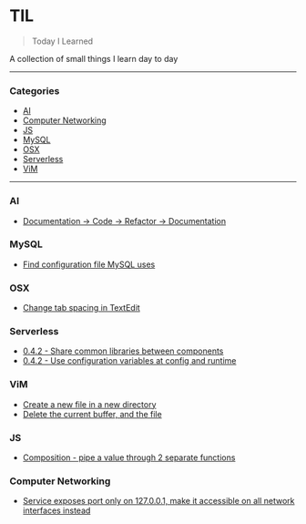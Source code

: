 # TIL

> Today I Learned

A collection of small things I learn day to day

---

### Categories

* [AI](#ai)
* [Computer Networking](#computer-networking)
* [JS](#js)
* [MySQL](#mysql)
* [OSX](#osx)
* [Serverless](#serverless)
* [ViM](#vim)
---

### AI

- [Documentation -> Code -> Refactor -> Documentation](AI/documentation-to-code-to-documentation-cycle.md)

### MySQL

- [Find configuration file MySQL uses](mysql/find-configuration-file.md)

### OSX

- [Change tab spacing in TextEdit](osx/change-tab-spacing-in-textedit.md)

### Serverless

- [0.4.2 - Share common libraries between components](serverless/share-common-libraries-between-components.md)
- [0.4.2 - Use configuration variables at config and runtime](serverless/use-configuration-variables-at-config-and-runtime.md)

### ViM

- [Create a new file in a new directory](vim/create-a-new-file-in-a-new-directory.md)
- [Delete the current buffer, and the file](vim/delete-the-current-buffer-and-the-file.md)

### JS

- [Composition - pipe a value through 2 separate functions](js/pipe-a-value-through-2-separate-functions.md)

### Computer Networking

- [Service exposes port only on 127.0.0.1, make it accessible on all network interfaces instead](networking/export-port-to-all-interfaces.md)
